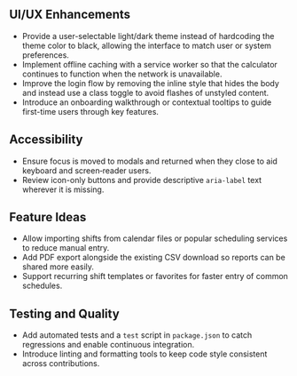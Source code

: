 ## UI/UX Enhancements
- Provide a user-selectable light/dark theme instead of hardcoding the theme color to black, allowing the interface to match user or system preferences.
- Implement offline caching with a service worker so that the calculator continues to function when the network is unavailable.
- Improve the login flow by removing the inline style that hides the body and instead use a class toggle to avoid flashes of unstyled content.
- Introduce an onboarding walkthrough or contextual tooltips to guide first-time users through key features.

## Accessibility
- Ensure focus is moved to modals and returned when they close to aid keyboard and screen‑reader users.
- Review icon-only buttons and provide descriptive `aria-label` text wherever it is missing.

## Feature Ideas
- Allow importing shifts from calendar files or popular scheduling services to reduce manual entry.
- Add PDF export alongside the existing CSV download so reports can be shared more easily.
- Support recurring shift templates or favorites for faster entry of common schedules.

## Testing and Quality
- Add automated tests and a `test` script in `package.json` to catch regressions and enable continuous integration.
- Introduce linting and formatting tools to keep code style consistent across contributions.

